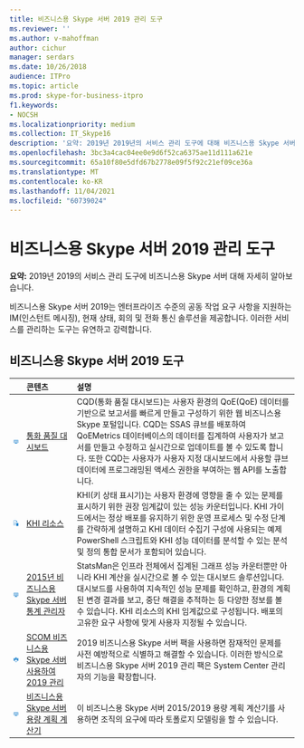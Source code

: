 ```yaml
---
title: 비즈니스용 Skype 서버 2019 관리 도구
ms.reviewer: ''
ms.author: v-mahoffman
author: cichur
manager: serdars
ms.date: 10/26/2018
audience: ITPro
ms.topic: article
ms.prod: skype-for-business-itpro
f1.keywords:
- NOCSH
ms.localizationpriority: medium
ms.collection: IT_Skype16
description: '요약: 2019년 2019년의 서비스 관리 도구에 대해 비즈니스용 Skype 서버 있습니다.'
ms.openlocfilehash: 3bc3a4cac04ee0e9d6f52ca6375ae11d111a621e
ms.sourcegitcommit: 65a10f80e5dfd67b2778e09f5f92c21ef09ce36a
ms.translationtype: MT
ms.contentlocale: ko-KR
ms.lasthandoff: 11/04/2021
ms.locfileid: "60739024"
---
```

# <a name="skype-for-business-server-2019-management-tools"></a>비즈니스용 Skype 서버 2019 관리 도구
 
**요약:** 2019년 2019의 서비스 관리 도구에 비즈니스용 Skype 서버 대해 자세히 알아보습니다.
  
비즈니스용 Skype 서버 2019는 엔터프라이즈 수준의 공동 작업 요구 사항을 지원하는 IM(인스턴트 메시징), 현재 상태, 회의 및 전화 통신 솔루션을 제공합니다. 이러한 서비스를 관리하는 도구는 유연하고 강력합니다.
  
## <a name="skype-for-business-server-2019-tools"></a>비즈니스용 Skype 서버 2019 도구

|&nbsp;|콘텐츠|설명|
|:-----|:-----|:-----|
|![대시보드 아이콘.](../SfbServer/media/144fef0b-3ff0-4298-8b03-978bda9e923b.png)|[통화 품질 대시보드](../SfbServer/management-tools/call-quality-dashboard/call-quality-dashboard.md)  |CQD(통화 품질 대시보드)는 사용자 환경의 QoE(QoE) 데이터를 기반으로 보고서를 빠르게 만들고 구성하기 위한 웹 비즈니스용 Skype 포털입니다. CQD는 SSAS 큐브를 배포하여 QoEMetrics 데이터베이스의 데이터를 집계하여 사용자가 보고서를 만들고 수정하고 실시간으로 업데이트를 볼 수 있도록 합니다. 또한 CQD는 사용자가 사용자 지정 대시보드에서 사용할 큐브 데이터에 프로그래밍된 액세스 권한을 부여하는 웹 API를 노출합니다.   |
|![KHI 아이콘입니다.](../SfbServer/media/8759b767-b689-4a95-94a5-5b27c5688688.png)|[KHI 리소스](https://www.microsoft.com/download/details.aspx?id=57519)  |KHI(키 상태 표시기)는 사용자 환경에 영향을 줄 수 있는 문제를 표시하기 위한 권장 임계값이 있는 성능 카운터입니다. KHI 가이드에서는 정상 배포를 유지하기 위한 운영 프로세스 및 수정 단계를 간략하게 설명하고 KHI 데이터 수집기 구성에 사용되는 예제 PowerShell 스크립트와 KHI 성능 데이터를 분석할 수 있는 분석 및 정의 통합 문서가 포함되어 있습니다.   |
|![대시보드 아이콘.](../SfbServer/media/144fef0b-3ff0-4298-8b03-978bda9e923b.png)|[2015년 비즈니스용 Skype 서버 통계 관리자](../SfbServer/management-tools/statistics-manager/statistics-manager.md)  |StatsMan은 인프라 전체에서 집계된 그래프 성능 카운터뿐만 아니라 KHI 계산을 실시간으로 볼 수 있는 대시보드 솔루션입니다. 대시보드를 사용하여 지속적인 성능 문제를 확인하고, 환경의 계획된 변경 결과를 보고, 중단 해결을 추적하는 등 다양한 정보를 볼 수 있습니다. KHI 리소스의 KHI 임계값으로 구성됩니다. 배포의 고유한 요구 사항에 맞게 사용자 지정될 수 있습니다.   |
|![SCOM 아이콘.](../SfbServer/media/3a7601cb-dd2f-4606-8a3b-07c7abdc091a.png)|[SCOM 비즈니스용 Skype 서버 사용하여 2019 관리](tools/scom-management-pack-use-2019.md)  |2019 비즈니스용 Skype 서버 팩을 사용하면 잠재적인 문제를 사전 예방적으로 식별하고 해결할 수 있습니다. 이러한 방식으로 비즈니스용 Skype 서버 2019 관리 팩은 System Center 관리자의 기능을 확장합니다.   |
|![대시보드 아이콘.](../SfbServer/media/144fef0b-3ff0-4298-8b03-978bda9e923b.png)|[비즈니스용 Skype 서버 용량 계획 계산기](../SfbServer/management-tools/capacity-planning-calculator.md)  |이 비즈니스용 Skype 서버 2015/2019 용량 계획 계산기를 사용하면 조직의 요구에 따라 토폴로지 모델링을 할 수 있습니다.   |


